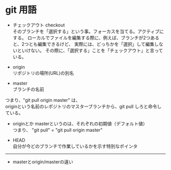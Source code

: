 # git 用語

- チェックアウト checkout  
そのブランチを「選択する」という事。フォーカスを当てる。アクティブにする。
ローカルでファイルを編集する際に、例えば、ブランチが2つあると、2つとも編集できるけど、
実際には、どっちかを「選択」して編集しないといけない。
その際に、「選択する」ことを「チェックアウト」と言っている。

- origin  
リポジトリの場所(URL)の別名

- master  
ブランチの名前

つまり、"git pull origin master" は、  
originという名前のレポジトリのマスターブランチから、git pull しろと命令している。

- originとか masterというのは、それぞれの初期値（デフォルト値）  
つまり、 "git pull" = "git pull origin master"

- HEAD  
自分が今どのブランチで作業しているかを示す特別なポインタ

---

- masterとorigin/masterの違い
